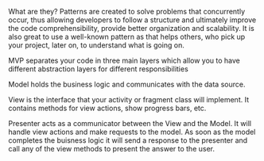 What are they?
Patterns are created to solve problems that concurrently occur, thus allowing developers to follow a structure and ultimately improve the code comprehensibility, provide better organization and scalability. It is also great to use a well-known pattern as that helps others, who pick up your project, later on, to understand what is going on.


MVP separates your code in three main layers which allow you to have different abstraction layers for different responsibilities


Model holds the business logic and communicates with the data source.


View is the interface that your activity or fragment class will implement. It contains methods for view actions, show progress bars, etc.


Presenter acts as a communicator between the View and the Model. It will handle view actions and make requests to the model. As soon as the model completes the buisness logic it will send a response to the presenter and call any of the view methods to present the answer to the user.
